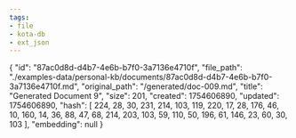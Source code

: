 ```yaml
---
tags:
- file
- kota-db
- ext_json
---
```

{
  "id": "87ac0d8d-d4b7-4e6b-b7f0-3a7136e4710f",
  "file_path": "./examples-data/personal-kb/documents/87ac0d8d-d4b7-4e6b-b7f0-3a7136e4710f.md",
  "original_path": "/generated/doc-009.md",
  "title": "Generated Document 9",
  "size": 201,
  "created": 1754606890,
  "updated": 1754606890,
  "hash": [
    224,
    28,
    30,
    231,
    214,
    103,
    119,
    220,
    17,
    28,
    176,
    46,
    10,
    160,
    14,
    36,
    88,
    47,
    68,
    214,
    203,
    103,
    59,
    110,
    50,
    196,
    61,
    146,
    23,
    60,
    30,
    103
  ],
  "embedding": null
}